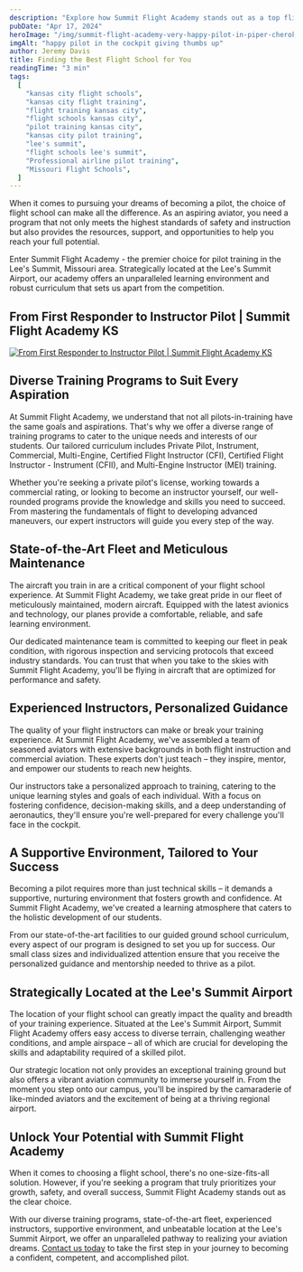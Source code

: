 ```yaml
---
description: "Explore how Summit Flight Academy stands out as a top flight school, focusing on quality instruction, a diverse curriculum, and a supportive learning environment that caters to both aspiring professional pilots and aviation enthusiasts."
pubDate: "Apr 17, 2024"
heroImage: "/img/summit-flight-academy-very-happy-pilot-in-piper-cherokee-cockpit-giving-thumbs-up-instrument-rating.webp"
imgAlt: "happy pilot in the cockpit giving thumbs up"
author: Jeremy Davis
title: Finding the Best Flight School for You
readingTime: "3 min"
tags:
  [
    "kansas city flight schools",
    "kansas city flight training",
    "flight training kansas city",
    "flight schools kansas city",
    "pilot training kansas city",
    "kansas city pilot training",
    "lee's summit",
    "flight schools lee's summit",
    "Professional airline pilot training",
    "Missouri Flight Schools",
  ]
---
```


When it comes to pursuing your dreams of becoming a pilot, the choice of flight school can make all the difference. As an aspiring aviator, you need a program that not only meets the highest standards of safety and instruction but also provides the resources, support, and opportunities to help you reach your full potential.

Enter Summit Flight Academy - the premier choice for pilot training in the Lee's Summit, Missouri area. Strategically located at the Lee's Summit Airport, our academy offers an unparalleled learning environment and robust curriculum that sets us apart from the competition.

## From First Responder to Instructor Pilot | Summit Flight Academy KS

[![From First Responder to Instructor Pilot | Summit Flight Academy KS](https://img.youtube.com/vi/HkUJ5JOp_u4/0.jpg)](https://www.youtube.com/watch?v=HkUJ5JOp_u4)

## Diverse Training Programs to Suit Every Aspiration

At Summit Flight Academy, we understand that not all pilots-in-training have the same goals and aspirations. That's why we offer a diverse range of training programs to cater to the unique needs and interests of our students. Our tailored curriculum includes Private Pilot, Instrument, Commercial, Multi-Engine, Certified Flight Instructor (CFI), Certified Flight Instructor - Instrument (CFII), and Multi-Engine Instructor (MEI) training.

Whether you're seeking a private pilot's license, working towards a commercial rating, or looking to become an instructor yourself, our well-rounded programs provide the knowledge and skills you need to succeed. From mastering the fundamentals of flight to developing advanced maneuvers, our expert instructors will guide you every step of the way.

## State-of-the-Art Fleet and Meticulous Maintenance

The aircraft you train in are a critical component of your flight school experience. At Summit Flight Academy, we take great pride in our fleet of meticulously maintained, modern aircraft. Equipped with the latest avionics and technology, our planes provide a comfortable, reliable, and safe learning environment.

Our dedicated maintenance team is committed to keeping our fleet in peak condition, with rigorous inspection and servicing protocols that exceed industry standards. You can trust that when you take to the skies with Summit Flight Academy, you'll be flying in aircraft that are optimized for performance and safety.

## Experienced Instructors, Personalized Guidance

The quality of your flight instructors can make or break your training experience. At Summit Flight Academy, we've assembled a team of seasoned aviators with extensive backgrounds in both flight instruction and commercial aviation. These experts don't just teach – they inspire, mentor, and empower our students to reach new heights.

Our instructors take a personalized approach to training, catering to the unique learning styles and goals of each individual. With a focus on fostering confidence, decision-making skills, and a deep understanding of aeronautics, they'll ensure you're well-prepared for every challenge you'll face in the cockpit.

## A Supportive Environment, Tailored to Your Success

Becoming a pilot requires more than just technical skills – it demands a supportive, nurturing environment that fosters growth and confidence. At Summit Flight Academy, we've created a learning atmosphere that caters to the holistic development of our students.

From our state-of-the-art facilities to our guided ground school curriculum, every aspect of our program is designed to set you up for success. Our small class sizes and individualized attention ensure that you receive the personalized guidance and mentorship needed to thrive as a pilot.

## Strategically Located at the Lee's Summit Airport

The location of your flight school can greatly impact the quality and breadth of your training experience. Situated at the Lee's Summit Airport, Summit Flight Academy offers easy access to diverse terrain, challenging weather conditions, and ample airspace – all of which are crucial for developing the skills and adaptability required of a skilled pilot.

Our strategic location not only provides an exceptional training ground but also offers a vibrant aviation community to immerse yourself in. From the moment you step onto our campus, you'll be inspired by the camaraderie of like-minded aviators and the excitement of being at a thriving regional airport.

## Unlock Your Potential with Summit Flight Academy

When it comes to choosing a flight school, there's no one-size-fits-all solution. However, if you're seeking a program that truly prioritizes your growth, safety, and overall success, Summit Flight Academy stands out as the clear choice.

With our diverse training programs, state-of-the-art fleet, experienced instructors, supportive environment, and unbeatable location at the Lee's Summit Airport, we offer an unparalleled pathway to realizing your aviation dreams. [Contact us today](https://www.summitflightacademy.com/about/visit-us/) to take the first step in your journey to becoming a confident, competent, and accomplished pilot.

